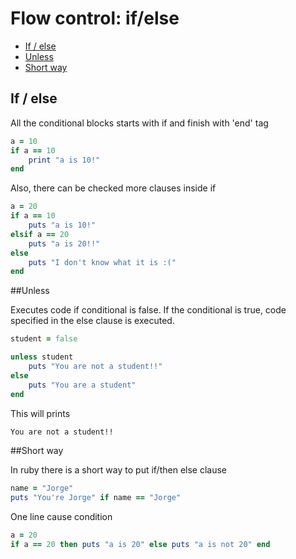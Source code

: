 # Flow control: if/else

- [If / else](#if_else)
- [Unless](#unless)
- [Short way](#short_way)

## <a name="if_else"></a>If / else

All the conditional blocks starts with if and finish with 'end' tag

```ruby
a = 10
if a == 10
	print "a is 10!"
end
```

Also, there can be checked more clauses inside if

```ruby
a = 20
if a == 10
	puts "a is 10!"
elsif a == 20
	puts "a is 20!!"
else
	puts "I don't know what it is :("
end
```

##<a name="unless"></a>Unless

Executes code if conditional is false. If the conditional is true, code specified in the else clause is executed.

```ruby
student = false

unless student
	puts "You are not a student!!"
else
	puts "You are a student"
end
```

This will prints

```bash
You are not a student!!
```

##<a name="short_way"></a>Short way

In ruby there is a short way to put if/then else clause

```ruby
name = "Jorge"
puts "You're Jorge" if name == "Jorge"
```

One line cause condition

```ruby
a = 20
if a == 20 then puts "a is 20" else puts "a is not 20" end
```